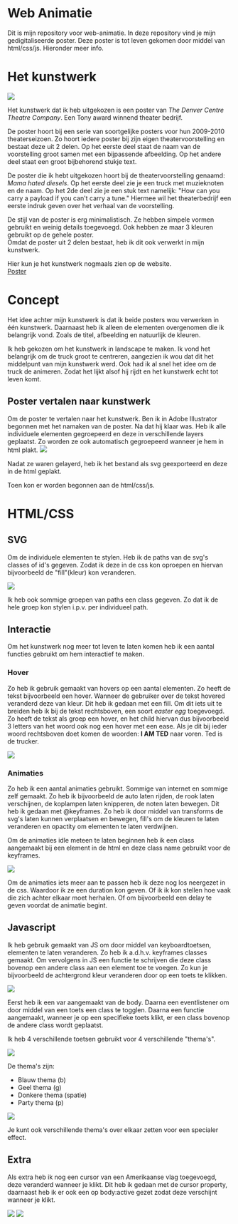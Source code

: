 <h1>Web Animatie</h1>
Dit is mijn repository voor web-animatie. In deze repository vind je mijn gedigitaliseerde poster. Deze poster is tot leven gekomen door middel van html/css/js. Hieronder meer info.

<h1>Het kunstwerk</h1>
<img src="https://designarchives.aiga.org/assets/images/000/100/717/100717_lg.jpg">
<p>Het kunstwerk dat ik heb uitgekozen is een poster van <em>The Denver Centre Theatre Company</em>. Een Tony award winnend theater bedrijf.</p>
<p>De poster hoort bij een serie van soortgelijke posters voor hun 2009-2010 theaterseizoen. Zo hoort iedere poster bij zijn eigen theatervoorstelling en bestaat deze uit 2 delen. Op het eerste deel staat de naam van de voorstelling groot samen met een bijpassende afbeelding. Op het andere deel staat een groot bijbehorend stukje text.</p>
<p>De poster die ik hebt uitgekozen hoort bij de theatervoorstelling genaamd: <em>Mama hated diesels</em>. Op het eerste deel zie je een truck met muzieknoten en de naam. Op het 2de deel zie je een stuk text namelijk: "How can you carry a payload if you can't carry a tune." Hiermee wil het theaterbedrijf een eerste indruk geven over het verhaal van de voorstelling.</p>
<p>De stijl van de poster is erg minimalistisch. Ze hebben simpele vormen gebruikt en weinig details toegevoegd. Ook hebben ze maar 3 kleuren gebruikt op de gehele poster. <br /> Omdat de poster uit 2 delen bestaat, heb ik dit ook verwerkt in mijn kunstwerk.</p>
<p>Hier kun je het kunstwerk nogmaals zien op de website. <br /> <a href="https://designarchives.aiga.org/#/entries/Denver%20Center%20Theatre%20Company/_/detail/relevance/asc/0/7/21027/denver-center-theatre-company-2009-10-season-poster-series/2">Poster</a></p>

<h1> Concept </h1>

Het idee achter mijn kunstwerk is dat ik beide posters wou verwerken in één kunstwerk. Daarnaast heb ik alleen de elementen overgenomen die ik belangrijk vond. Zoals de titel, afbeelding en natuurlijk de kleuren.

Ik heb gekozen om het kunstwerk in landscape te maken. Ik vond het belangrijk om de truck groot te centreren, aangezien ik wou dat dit het middelpunt van mijn kunstwerk werd. Ook had ik al snel het idee om de truck de animeren. Zodat het lijkt alsof hij rijdt en het kunstwerk echt tot leven komt.

<h2> Poster vertalen naar kunstwerk </h2> 
Om de poster te vertalen naar het kunstwerk. Ben ik in Adobe Illustrator begonnen met het namaken van de poster. Na dat hij klaar was. Heb ik alle individuele elementen gegroepeerd en deze in verschillende layers geplaatst. Zo worden ze ook automatisch gegroepeerd wanneer je hem in html plakt.

<img src="https://i.ibb.co/qmL5jCm/Screenshot-2020-05-25-at-14-52-57.png">

Nadat ze waren gelayerd, heb ik het bestand als svg geexporteerd en deze in de html geplakt. 

Toen kon er worden begonnen aan de html/css/js.

<h1>HTML/CSS</h1>

<h2> SVG </h2>

Om de individuele elementen te stylen. Heb ik de paths van de svg's classes of id's gegeven. Zodat ik deze in de css kon oproepen en hiervan bijvoorbeeld de "fill"(kleur) kon veranderen. 

<img src="https://i.ibb.co/7ydWb5n/Screenshot-2020-05-25-at-15-02-39.png">

Ik heb ook sommige groepen van paths een class gegeven. Zo dat ik de hele groep kon stylen i.p.v. per individueel path.

<h2> Interactie </h2>

Om het kunstwerk nog meer tot leven te laten komen heb ik een aantal functies gebruikt om hem interactief te maken.

<h3> Hover </h3>

Zo heb ik gebruik gemaakt van hovers op een aantal elementen. Zo heeft de tekst bijvoorbeeld een hover. Wanneer de gebruiker over de tekst hovered veranderd deze van kleur. Dit heb ik gedaan met een fill. Om dit iets uit te breiden heb ik bij de tekst rechtsboven, een soort <i>easter egg</i> toegevoegd. Zo heeft de tekst als groep een hover, en het child hiervan dus bijvoorbeeld 3 letters van het woord ook nog een hover met een ease. Als je dit bij ieder woord rechtsboven doet komen de woorden: <b>I AM TED</b> naar voren. Ted is de trucker.

<img src="https://i.ibb.co/hycMXDv/Screenshot-2020-05-25-at-15-16-20.png">

<h3> Animaties </h3>

Zo heb ik een aantal animaties gebruikt. Sommige van internet en sommige zelf gemaakt. Zo heb ik bijvoorbeeld de auto laten rijden, de rook laten verschijnen, de koplampen laten knipperen, de noten laten bewegen. 
Dit heb ik gedaan met @keyframes. Zo heb ik door middel van transforms de svg's laten kunnen verplaatsen en bewegen, fill's om de kleuren te laten veranderen en opactity om elementen te laten verdwijnen.

Om de animaties idle meteen te laten beginnen heb ik een class aangemaakt bij een element in de html en deze class name gebruikt voor de keyframes. 

<img src="https://i.ibb.co/6WT6Jkg/Screenshot-2020-05-25-at-15-29-58.png">

Om de animaties iets meer aan te passen heb ik deze nog los neergezet in de css. Waardoor ik ze een duration kon geven. Of ik ik kon stellen hoe vaak die zich achter elkaar moet herhalen. Of om bijvoorbeeld een delay te geven voordat de animatie begint.

<h2> Javascript </h2>

Ik heb gebruik gemaakt van JS om door middel van keyboardtoetsen, elementen te laten veranderen.
Zo heb ik a.d.h.v. keyframes classes gemaakt. Om vervolgens in JS een functie te schrijven die deze class bovenop een andere class aan een element toe te voegen. Zo kun je bijvoorbeeld de achtergrond kleur veranderen door op een toets te klikken. 

<img src="https://i.ibb.co/DRm0XRD/Screenshot-2020-05-25-at-15-40-31.png">

Eerst heb ik een var aangemaakt van de body.
Daarna een eventlistener om door middel van een toets een class te togglen.
Daarna een functie aangemaakt, wanneer je op een specifieke toets klikt, er een class bovenop de andere class wordt geplaatst.

Ik heb 4 verschillende toetsen gebruikt voor 4 verschillende "thema's".

<img src="https://i.ibb.co/MNSXXZ2/Screenshot-2020-05-25-at-15-41-02.png">

De thema's zijn: 
- Blauw thema (b)
- Geel thema (g)
- Donkere thema (spatie)
- Party thema (p)

<img src="https://i.ibb.co/209CbPX/Screenshot-2020-05-25-at-15-42-24.png">

Je kunt ook verschillende thema's over elkaar zetten voor een specialer effect.

<h2> Extra </h2>

Als extra heb ik nog een cursor van een Amerikaanse vlag toegevoegd, deze veranderd wanneer je klikt.
Dit heb ik gedaan met de cursor property, daarnaast heb ik er ook een op body:active gezet zodat deze verschijnt wanneer je klikt.

<img src="http://icons.iconarchive.com/icons/iconfactory/copland-6/32/American-Flag-icon.png">
<img src="http://icons.iconarchive.com/icons/iconfactory/copland-6/32/American-Flag-2-icon.png"">
